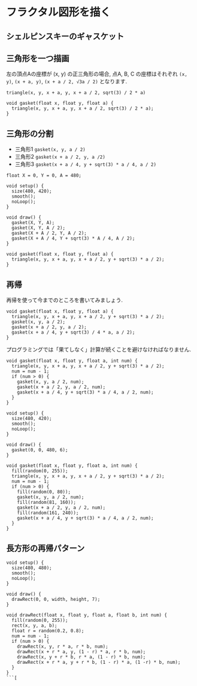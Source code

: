 # フラクタル図形を描く
## シェルピンスキーのギャスケット
## 三角形を一つ描画
左の頂点Aの座標が (x, y) の正三角形の場合, 点A, B, C の座標はそれぞれ
`(x, y)`, `(x + a, y)`, `(x + a / 2, √3a / 2)` となります.

```processing
triangle(x, y, x + a, y, x + a / 2, sqrt(3) / 2 * a)
```

```processing
void gasket(float x, float y, float a) {
  triangle(x, y, x + a, y, x + a / 2, sqrt(3) / 2 * a);
}
```

## 三角形の分割
- 三角形1 `gasket(x, y, a / 2)`
- 三角形2 `gasket(x + a / 2, y, a /2)`
- 三角形3 `gasket(x + a / 4, y + sqrt(3) * a / 4, a / 2)`

```processing
float X = 0, Y = 0, A = 480;

void setup() {
  size(480, 420);
  smooth();
  noLoop();
}

void draw() {
  gasket(X, Y, A);
  gasket(X, Y, A / 2);
  gasket(X + A / 2, Y, A / 2);
  gasket(X + A / 4, Y + sqrt(3) * A / 4, A / 2);
}

void gasket(float x, float y, float a) {
  triangle(x, y, x + a, y, x + a / 2, y + sqrt(3) * a / 2);
}
```

## 再帰
再帰を使って今までのところを書いてみましょう.

```processing
void gasket(float x, float y, float a) {
  triangle(x, y, x + a, y, x + a / 2, y + sqrt(3) * a / 2);
  gasket(x, y, a / 2);
  gasket(x + a / 2, y, a / 2);
  gasket(x + a / 4, y + sqrt(3) / 4 * a, a / 2);
}
```

プログラミングでは「果てしなく」計算が続くことを避けなければなりません.

```processing
void gasket(float x, float y, float a, int num) {
  triangle(x, y, x + a, y, x + a / 2, y + sqrt(3) * a / 2);
  num = num - 1;
  if (num > 0) {
    gasket(x, y, a / 2, num);
    gasket(x + a / 2, y, a / 2, num);
    gasket(x + a / 4, y + sqrt(3) * a / 4, a / 2, num);
  }
}
```

```processing
void setup() {
  size(480, 420);
  smooth();
  noLoop();
}

void draw() {
  gasket(0, 0, 480, 6);
}

void gasket(float x, float y, float a, int num) {
  fill(random(0, 255));
  triangle(x, y, x + a, y, x + a / 2, y + sqrt(3) * a / 2);
  num = num - 1;
  if (num > 0) {
    fill(random(0, 80));
    gasket(x, y, a / 2, num);
    fill(random(81, 160));
    gasket(x + a / 2, y, a / 2, num);
    fill(random(161, 240));
    gasket(x + a / 4, y + sqrt(3) * a / 4, a / 2, num);
  }
}
```

## 長方形の再帰パターン

```processing
void setup() {
  size(480, 480);
  smooth();
  noLoop();
}

void draw() {
  drawRect(0, 0, width, height, 7);
}

void drawRect(float x, float y, float a, float b, int num) {
  fill(random(0, 255));
  rect(x, y, a, b);
  float r = random(0.2, 0.8);
  num = num - 1;
  if (num > 0) {
    drawRect(x, y, r * a, r * b, num);
    drawRect(x + r * a, y, (1 - r) * a, r * b, num);
    drawRect(x, y + r * b, r * a, (1 - r) * b, num);
    drawRect(x + r * a, y + r * b, (1 - r) * a, (1 -r) * b, num);
  }
}
```[
